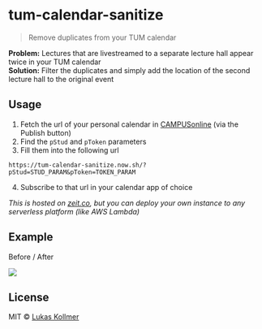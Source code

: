 # tum-calendar-sanitize

> Remove duplicates from your TUM calendar

**Problem:** Lectures that are livestreamed to a separate lecture hall appear twice in your TUM calendar  
**Solution:** Filter the duplicates and simply add the location of the second lecture hall to the original event


## Usage

1. Fetch the url of your personal calendar in [CAMPUSonline](https://campus.tum.de/tumonline/wbKalender.wbPerson) (via the Publish button)
2. Find the `pStud` and `pToken` parameters
3. Fill them into the following url

```
https://tum-calendar-sanitize.now.sh/?pStud=STUD_PARAM&pToken=TOKEN_PARAM
```

4. Subscribe to that url in your calendar app of choice

_This is hosted on [zeit.co](https://zeit.co), but you can deploy your own instance to any serverless platform (like AWS Lambda)_

## Example

Before / After

![](https://s3.amazonaws.com/files.lukaskollmer.me/embed/tum-calendar-sanitize/combined.png)


## License

MIT © [Lukas Kollmer](https://lukaskollmer.me)
